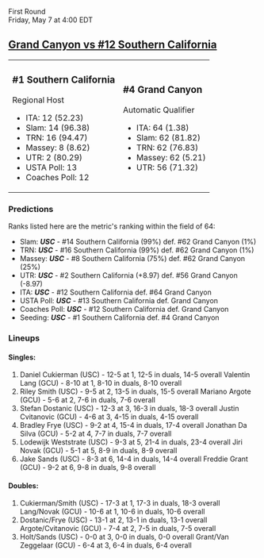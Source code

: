 First Round  
Friday, May 7 at 4:00 EDT
## [Grand Canyon vs #12 Southern California](https://www.ncaa.com/game/5833381) 

<table><tr><td>  

### #1 Southern California  

Regional Host  
- ITA: 12 (52.23)  
- Slam: 14 (96.38)  
- TRN: 16 (94.47)  
- Massey: 8 (8.62)  
- UTR: 2 (80.29)  
- USTA Poll: 13  
- Coaches Poll: 12  

</td><td>  

### #4 Grand Canyon  

Automatic Qualifier  
- ITA: 64 (1.38)  
- Slam: 62 (81.82)  
- TRN: 62 (76.83)  
- Massey: 62 (5.21)  
- UTR: 56 (71.32)  

</td></tr></table>  

 ### Predictions  

Ranks listed here are the metric's ranking within the field of 64:  
- Slam: ***USC*** - #14 Southern California (99%) def. #62 Grand Canyon (1%)  
- TRN: ***USC*** - #16 Southern California (99%) def. #62 Grand Canyon (1%)  
- Massey: ***USC*** - #8 Southern California (75%) def. #62 Grand Canyon (25%)  
- UTR: ***USC*** - #2 Southern California (+8.97) def. #56 Grand Canyon (-8.97)  
- ITA: ***USC*** - #12 Southern California def. #64 Grand Canyon  
- USTA Poll: ***USC*** - #13 Southern California def. Grand Canyon  
- Coaches Poll: ***USC*** - #12 Southern California def. Grand Canyon  
- Seeding: ***USC*** - #1 Southern California def. #4 Grand Canyon  

 ### Lineups  

 #### Singles:  
1. Daniel Cukierman (USC) - 12-5 at 1, 12-5 in duals, 14-5 overall
  Valentin Lang (GCU) - 8-10 at 1, 8-10 in duals, 8-10 overall
2. Riley Smith (USC) - 9-5 at 2, 13-5 in duals, 15-5 overall
  Mariano Argote (GCU) - 5-6 at 2, 7-6 in duals, 7-6 overall
3. Stefan Dostanic (USC) - 12-3 at 3, 16-3 in duals, 18-3 overall
  Justin Cvitanovic (GCU) - 4-6 at 3, 4-15 in duals, 4-15 overall
4. Bradley Frye (USC) - 9-2 at 4, 15-4 in duals, 17-4 overall
  Jonathan Da Silva (GCU) - 5-2 at 4, 7-7 in duals, 7-7 overall
5. Lodewijk Weststrate (USC) - 9-3 at 5, 21-4 in duals, 23-4 overall
  Jiri Novak (GCU) - 5-1 at 5, 8-9 in duals, 8-9 overall
6. Jake Sands (USC) - 8-3 at 6, 14-4 in duals, 14-4 overall
  Freddie Grant (GCU) - 9-2 at 6, 9-8 in duals, 9-8 overall

 #### Doubles:  
1. Cukierman/Smith (USC) - 17-3 at 1, 17-3 in duals, 18-3 overall
  Lang/Novak (GCU) - 10-6 at 1, 10-6 in duals, 10-6 overall
2. Dostanic/Frye (USC) - 13-1 at 2, 13-1 in duals, 13-1 overall
  Argote/Cvitanovic (GCU) - 7-4 at 2, 7-5 in duals, 7-5 overall
3. Holt/Sands (USC) - 0-0 at 3, 0-0 in duals, 0-0 overall
  Grant/Van Zeggelaar (GCU) - 6-4 at 3, 6-4 in duals, 6-4 overall